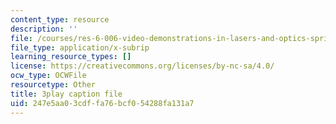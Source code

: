 ```yaml
---
content_type: resource
description: ''
file: /courses/res-6-006-video-demonstrations-in-lasers-and-optics-spring-2008/247e5aa03cdffa76bcf054288fa131a7_uKBaTKZa6c.srt
file_type: application/x-subrip
learning_resource_types: []
license: https://creativecommons.org/licenses/by-nc-sa/4.0/
ocw_type: OCWFile
resourcetype: Other
title: 3play caption file
uid: 247e5aa0-3cdf-fa76-bcf0-54288fa131a7
---
```


